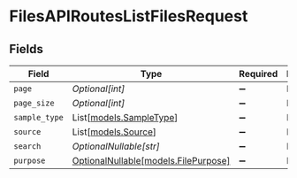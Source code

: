 # FilesAPIRoutesListFilesRequest


## Fields

| Field                                                            | Type                                                             | Required                                                         | Description                                                      |
| ---------------------------------------------------------------- | ---------------------------------------------------------------- | ---------------------------------------------------------------- | ---------------------------------------------------------------- |
| `page`                                                           | *Optional[int]*                                                  | :heavy_minus_sign:                                               | N/A                                                              |
| `page_size`                                                      | *Optional[int]*                                                  | :heavy_minus_sign:                                               | N/A                                                              |
| `sample_type`                                                    | List[[models.SampleType](../models/sampletype.md)]               | :heavy_minus_sign:                                               | N/A                                                              |
| `source`                                                         | List[[models.Source](../models/source.md)]                       | :heavy_minus_sign:                                               | N/A                                                              |
| `search`                                                         | *OptionalNullable[str]*                                          | :heavy_minus_sign:                                               | N/A                                                              |
| `purpose`                                                        | [OptionalNullable[models.FilePurpose]](../models/filepurpose.md) | :heavy_minus_sign:                                               | N/A                                                              |